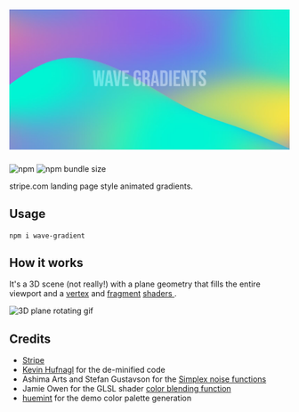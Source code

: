 # ![Wave Gradient](art/readme-hero.jpg)

![npm](https://img.shields.io/npm/v/wave-gradient?style=for-the-badge)
![npm bundle size](https://img.shields.io/bundlephobia/minzip/wave-gradient?style=for-the-badge)

stripe.com landing page style animated gradients.

## Usage

```shell
npm i wave-gradient
```

## How it works

It's a 3D scene (not really!) with a plane geometry that fills the
entire viewport and a [vertex](packages/wave-gradient/src/shaders/.vert)
and [fragment](packages/wave-gradient/src/shaders/.frag) [shaders
](https://developer.mozilla.org/en-US/docs/Games/Techniques/3D_on_the_web/GLSL_Shaders).

![3D plane rotating gif](https://user-images.githubusercontent.com/21214427/160907503-3cdd110c-ff48-4e2f-965c-d2c5bd173051.gif)

## Credits

- [Stripe](https://stripe.com)
- [Kevin
  Hufnagl](https://kevinhufnagl.com/how-to-stripe-website-gradient-effect/)
  for the de-minified code
- Ashima Arts and Stefan Gustavson for the [Simplex noise functions](https://github.com/stegu/webgl-noise)
- Jamie Owen for the GLSL shader [color blending function](https://github.com/jamieowen/glsl-blend)
- [huemint](https://huemint.com) for the demo color palette generation
